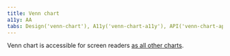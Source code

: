 ```yaml
---
title: Venn chart
a11y: AA
tabs: Design('venn-chart'), A11y('venn-chart-a11y'), API('venn-chart-api'), Examples('venn-chart-d3-code'), Changelog('d3-chart-changelog')
---
```


Venn chart is accessible for screen readers [as all other charts](/data-display/d3-chart/d3-chart-a11y).
